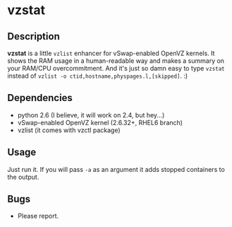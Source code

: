vzstat
======

Description
-----------
**vzstat** is a little ``vzlist`` enhancer for vSwap-enabled OpenVZ kernels. It
shows the RAM usage in a human-readable way and makes a summary on your RAM/CPU
overcommitment. And it's just so damn easy to type ``vzstat`` instead of
``vzlist -o ctid,hostname,physpages.l,[skipped]``. :)

Dependencies
------------
- python 2.6 (I believe, it will work on 2.4, but hey...)
- vSwap-enabled OpenVZ kernel (2.6.32+, RHEL6 branch)
- vzlist (it comes with vzctl package)

Usage
-----
Just run it. If you will pass ``-a`` as an argument it adds stopped containers
to the output.

Bugs
----
- Please report.
